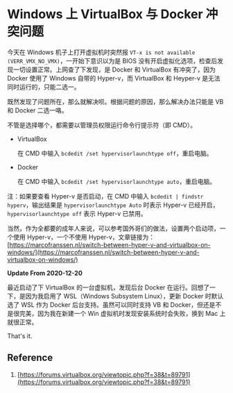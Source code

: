 # Windows 上 VirtualBox 与 Docker 冲突问题

今天在 Windows 机子上打开虚拟机时突然报 `VT-x is not available (VERR_VMX_NO_VMX)`，一开始下意识以为是 BIOS 没有开启虚拟化选项，检查后发现一切设置正常。上网查了下发现，是 Docker 和 VirtualBox 有冲突了，因为 Docker 使用了 Windows 自带的 Hyper-v，而 VirtualBox 和 Heyper-v 是无法同时运行的，只能二选一。

既然发现了问题所在，那么就解决呗。根据问题的原因，那么解决办法只能是 VB 和 Docker 二选一咯。

不管是选择哪个，都需要以管理员权限运行命令行提示符（即 CMD）。

* VirtualBox

  在 CMD 中输入 `bcdedit /set hypervisorlaunchtype off`，重启电脑。

* Docker

  在 CMD 中输入 `bcdedit /set hypervisorlaunchtype auto`，重启电脑。

注：如果要查看 Hyper-v 是否启动，在 CMD 中输入 `bcdedit | findstr hyperv`，输出结果是 `hypervisorlaunchtype Auto` 时表示 Hyper-v 已经开启， `hypervisorlaunchtype off` 表示 Hyper-v 已禁用。

当然，作为全都要的成年人来说，可以参考国外哥们的做法，设置两个启动项，一个使用 Hyper-v，一个不使用 Hyper-v，文章链接为：[https://marcofranssen.nl/switch-between-hyper-v-and-virtualbox-on-windows/](https://marcofranssen.nl/switch-between-hyper-v-and-virtualbox-on-windows/)

**Update From 2020-12-20**

最近启动了下 VirtualBox 的一台虚拟机，发现后台 Docker 在运行。回想了一下，是因为我启用了 WSL（Windows Subsystem Linux），更新 Docker 时默认选了 WSL 作为 Docker 后台支持。虽然可以同时支持 VB 和 Docker，但还是不是很完美，因为我在新建一个 Win 虚拟机时发现安装系统时会失败，换到 Mac 上就很正常。

That's it.

## Reference
1. [https://forums.virtualbox.org/viewtopic.php?f=38&t=89791](https://forums.virtualbox.org/viewtopic.php?f=38&t=89791)
